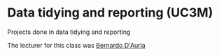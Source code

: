 # Data tidying and reporting (UC3M)
Projects done in data tidying and reporting

The lecturer for this class was [Bernardo D'Auria](http://portal.uc3m.es/portal/page/portal/dpto_estadistica/personal/bernardo_d_auria)


